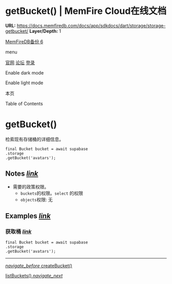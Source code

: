 # getBucket() | MemFire Cloud在线文档

**URL:** https://docs.memfiredb.com/docs/app/sdkdocs/dart/storage/storage-getbucket/
**Layer/Depth:** 1

[MemFireDB备份 6](/)

menu

[官网](https://memfiredb.com/)
[论坛](https://community.memfiredb.com/)
[登录](https://cloud.memfiredb.com/auth/login)

Enable dark mode

Enable light mode

本页

Table of Contents

# getBucket()

检索现有存储桶的详细信息。

```
final Bucket bucket = await supabase
.storage
.getBucket('avatars');
```

## Notes [*link*](#notes)

* 需要的政策权限。
  + `buckets`的权限。`select` 的权限
  + `objects`权限: 无

## Examples [*link*](#examples)

### 获取桶 [*link*](#%e8%8e%b7%e5%8f%96%e6%a1%b6)

```
final Bucket bucket = await supabase
.storage
.getBucket('avatars');
```

---

[*navigate\_before* createBucket()](/docs/app/sdkdocs/dart/storage/storage-createbucket/)

[listBuckets() *navigate\_next*](/docs/app/sdkdocs/dart/storage/storage-listbuckets/)